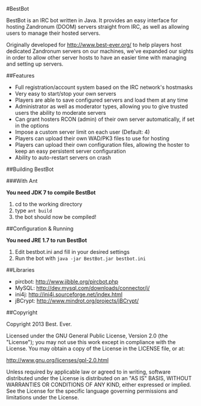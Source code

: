 #BestBot

BestBot is an IRC bot written in Java. It provides an easy interface for hosting Zandronum (DOOM) servers
straight from IRC, as well as allowing users to manage their hosted servers.

Originally developed for http://www.best-ever.org/ to help players host dedicated Zandronum servers on our machines,
we've expanded our sights in order to allow other server hosts to have an easier time
with managing and setting up servers.

##Features

* Full registration/account system based on the IRC network's hostmasks
* Very easy to start/stop your own servers
* Players are able to save configured servers and load them at any time
* Administrator as well as moderator types, allowing you to give trusted users the ability to moderate servers
* Can grant hosters RCON (admin) of their own server automatically, if set in the options
* Impose a custom server limit on each user (Default: 4)
* Players can upload their own WAD/PK3 files to use for hosting
* Players can upload their own configuration files, allowing the hoster to keep an easy persistent server configuration
* Ability to auto-restart servers on crash

##Building BestBot

###With Ant

**You need JDK 7 to compile BestBot**

1. cd to the working directory
2. type `ant build`
3. the bot should now be compiled!

##Configuration & Running

**You need JRE 1.7 to run BestBot**

1. Edit bestbot.ini and fill in your desired settings 
2. Run the bot with `java -jar BestBot.jar bestbot.ini`

##Libraries
	
* pircbot: http://www.jibble.org/pircbot.php
* MySQL: http://dev.mysql.com/downloads/connector/j/
* ini4j: http://ini4j.sourceforge.net/index.html
* jBCrypt: http://www.mindrot.org/projects/jBCrypt/

##Copyright

Copyright 2013 Best. Ever.

Licensed under the GNU General Public License, Version 2.0 (the "License"); you may not use this work except in compliance with the License. You may obtain a copy of the License in the LICENSE file, or at:

http://www.gnu.org/licenses/gpl-2.0.html

Unless required by applicable law or agreed to in writing, software distributed under the License is distributed on an "AS IS" BASIS, WITHOUT WARRANTIES OR CONDITIONS OF ANY KIND, either expressed or implied. See the License for the specific language governing permissions and limitations under the License.
